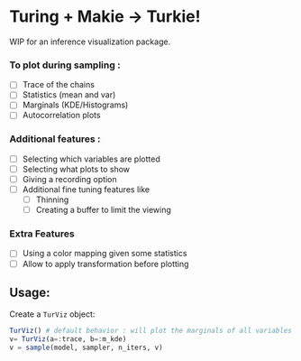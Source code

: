 # Turing + Makie -> Turkie!

WIP for an inference visualization package.

### To plot during sampling :
- [ ] Trace of the chains
- [ ] Statistics (mean and var)
- [ ] Marginals (KDE/Histograms)
- [ ] Autocorrelation plots

### Additional features :
- [ ] Selecting which variables are plotted
- [ ] Selecting what plots to show
- [ ] Giving a recording option
- [ ] Additional fine tuning features like
    - [ ] Thinning
    - [ ] Creating a buffer to limit the viewing

### Extra Features 
- [ ] Using a color mapping given some statistics
- [ ] Allow to apply transformation before plotting

## Usage:

Create a `TurViz` object:
```julia
TurViz() # default behavior : will plot the marginals of all variables
v= TurViz(a=:trace, b=:m_kde)
v = sample(model, sampler, n_iters, v)
```